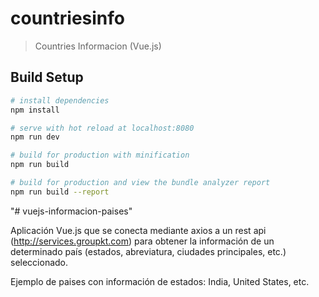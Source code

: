 # countriesinfo

> Countries Informacion (Vue.js)

## Build Setup

``` bash
# install dependencies
npm install

# serve with hot reload at localhost:8080
npm run dev

# build for production with minification
npm run build

# build for production and view the bundle analyzer report
npm run build --report
```
"# vuejs-informacion-paises" 

Aplicación Vue.js que se conecta mediante axios a un rest api (http://services.groupkt.com) para obtener la información de un determinado país (estados, abreviatura, ciudades principales, etc.) seleccionado.

Ejemplo de paises con información de estados: India, United States, etc.
